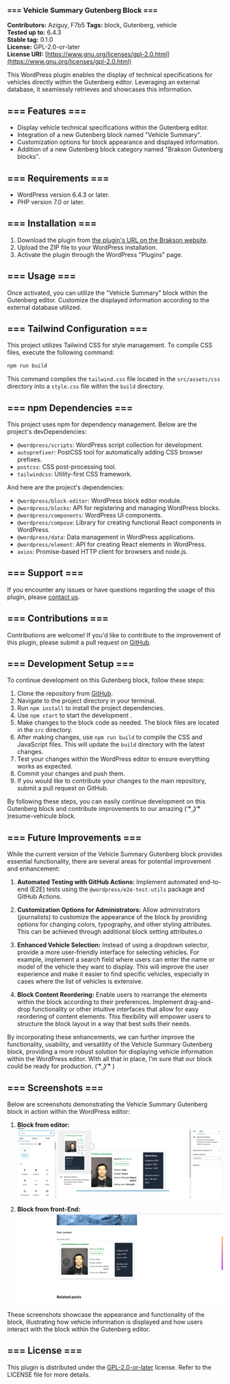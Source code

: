 ### === Vehicle Summary Gutenberg Block ===

**Contributors:** Aziguy, F7b5
**Tags:** block, Gutenberg, vehicle  
**Tested up to:** 6.4.3  
**Stable tag:** 0.1.0  
**License:** GPL-2.0-or-later  
**License URI:** [https://www.gnu.org/licenses/gpl-2.0.html](https://www.gnu.org/licenses/gpl-2.0.html)

This WordPress plugin enables the display of technical specifications for vehicles directly within the Gutenberg editor. Leveraging an external database, it seamlessly retrieves and showcases this information.

## === Features ===

- Display vehicle technical specifications within the Gutenberg editor.
- Integration of a new Gutenberg block named "Vehicle Summary".
- Customization options for block appearance and displayed information.
- Addition of a new Gutenberg block category named "Brakson Gutenberg blocks".

## === Requirements ===

- WordPress version 6.4.3 or later.
- PHP version 7.0 or later.

## === Installation ===

1. Download the plugin from [the plugin's URL on the Brakson website](https://brakson.com/).
2. Upload the ZIP file to your WordPress installation.
3. Activate the plugin through the WordPress "Plugins" page.

## === Usage ===

Once activated, you can utilize the "Vehicle Summary" block within the Gutenberg editor. Customize the displayed information according to the external database utilized.

## === Tailwind Configuration ===

This project utilizes Tailwind CSS for style management. To compile CSS files, execute the following command:

```bash
npm run build
```

This command compiles the `tailwind.css` file located in the `src/assets/css` directory into a `style.css` file within the `build` directory.

## === npm Dependencies ===

This project uses npm for dependency management. Below are the project's devDependencies:

- `@wordpress/scripts`: WordPress script collection for development.
- `autoprefixer`: PostCSS tool for automatically adding CSS browser prefixes.
- `postcss`: CSS post-processing tool.
- `tailwindcss`: Utility-first CSS framework.

And here are the project's dependencies:

- `@wordpress/block-editor`: WordPress block editor module.
- `@wordpress/blocks`: API for registering and managing WordPress blocks.
- `@wordpress/components`: WordPress UI components.
- `@wordpress/compose`: Library for creating functional React components in WordPress.
- `@wordpress/data`: Data management in WordPress applications.
- `@wordpress/element`: API for creating React elements in WordPress.
- `axios`: Promise-based HTTP client for browsers and node.js.

## === Support ===

If you encounter any issues or have questions regarding the usage of this plugin, please [contact us](https://www.saabre.com/).

## === Contributions ===

Contributions are welcome! If you'd like to contribute to the improvement of this plugin, please submit a pull request on [GitHub](https://github.com/Aziguy/resume-de-vehicule).

## === Development Setup ===

To continue development on this Gutenberg block, follow these steps:

1. Clone the repository from [GitHub](https://github.com/Aziguy/resume-de-vehicule).
2. Navigate to the project directory in your terminal.
3. Run `npm install` to install the project dependencies.
4. Use `npm start` to start the development .
5. Make changes to the block code as needed. The block files are located in the `src` directory.
6. After making changes, use `npm run build` to compile the CSS and JavaScript files. This will update the `build` directory with the latest changes.
7. Test your changes within the WordPress editor to ensure everything works as expected.
8. Commit your changes and push them.
9. If you would like to contribute your changes to the main repository, submit a pull request on GitHub.

By following these steps, you can easily continue development on this Gutenberg block and contribute improvements to our amazing ( ͡° ͜ʖ ͡° )resume-vehicule block.

## === Future Improvements ===

While the current version of the Vehicle Summary Gutenberg block provides essential functionality, there are several areas for potential improvement and enhancement:

1. **Automated Testing with GitHub Actions:** Implement automated end-to-end (E2E) tests using the `@wordpress/e2e-test-utils` package and GitHub Actions.

2. **Customization Options for Administrators:** Allow administrators (journalists) to customize the appearance of the block by providing options for changing colors, typography, and other styling attributes. This can be achieved through additional block setting attributes.o

3. **Enhanced Vehicle Selection:** Instead of using a dropdown selector, provide a more user-friendly interface for selecting vehicles. For example, implement a search field where users can enter the name or model of the vehicle they want to display. This will improve the user experience and make it easier to find specific vehicles, especially in cases where the list of vehicles is extensive.

4. **Block Content Reordering:** Enable users to rearrange the elements within the block according to their preferences. Implement drag-and-drop functionality or other intuitive interfaces that allow for easy reordering of content elements. This flexibility will empower users to structure the block layout in a way that best suits their needs.

By incorporating these enhancements, we can further improve the functionality, usability, and versatility of the Vehicle Summary Gutenberg block, providing a more robust solution for displaying vehicle information within the WordPress editor. With all that in place, I'm sure that our block could be ready for production. ( ͡° ͜ʖ ͡° )

## === Screenshots ===

Below are screenshots demonstrating the Vehicle Summary Gutenberg block in action within the WordPress editor:

1. **Block from editor:**  
   ![Block editor](screenshots/block-from-editor.png)

2. **Block from front-End:**  
   ![Front-End](screenshots/block-frontend.png)

These screenshots showcase the appearance and functionality of the block, illustrating how vehicle information is displayed and how users interact with the block within the Gutenberg editor.

## === License ===

This plugin is distributed under the [GPL-2.0-or-later](https://www.gnu.org/licenses/gpl-2.0.html) license. Refer to the LICENSE file for more details.

